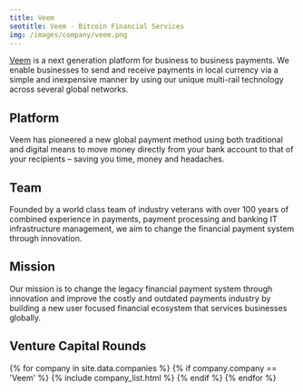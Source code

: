 ```yaml
---
title: Veem
seotitle: Veem - Bitcoin Financial Services
img: /images/company/veem.png
---
```


<a href="https://www.veem.com/">Veem</a> is a next generation platform for business to business payments. We enable businesses to send and receive payments in local currency via a simple and inexpensive manner by using our unique multi-rail technology across several global networks.

## Platform

Veem has pioneered a new global payment method using both traditional and digital means to move money directly from your bank account to that of your recipients – saving you time, money and headaches.

## Team

Founded by a world class team of industry veterans with over 100 years of combined experience in payments, payment processing and banking IT infrastructure management, we aim to change the financial payment system through innovation.

## Mission

Our mission is to change the legacy financial payment system through innovation and improve the costly and outdated payments industry by building a new user focused financial ecosystem that services businesses globally.

## Venture Capital Rounds

{% for company in site.data.companies %}
{% if company.company == 'Veem' %}
{% include company_list.html %}
{% endif %}
{% endfor %}